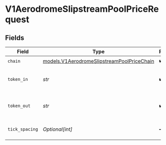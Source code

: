 # V1AerodromeSlipstreamPoolPriceRequest


## Fields

| Field                                                                                          | Type                                                                                           | Required                                                                                       | Description                                                                                    | Example                                                                                        |
| ---------------------------------------------------------------------------------------------- | ---------------------------------------------------------------------------------------------- | ---------------------------------------------------------------------------------------------- | ---------------------------------------------------------------------------------------------- | ---------------------------------------------------------------------------------------------- |
| `chain`                                                                                        | [models.V1AerodromeSlipstreamPoolPriceChain](../models/v1aerodromeslipstreampoolpricechain.md) | :heavy_check_mark:                                                                             | N/A                                                                                            |                                                                                                |
| `token_in`                                                                                     | *str*                                                                                          | :heavy_check_mark:                                                                             | The symbol or address of a token in the pool.                                                  | USDC                                                                                           |
| `token_out`                                                                                    | *str*                                                                                          | :heavy_check_mark:                                                                             | The symbol or address of a token in the pool.                                                  | USDC                                                                                           |
| `tick_spacing`                                                                                 | *Optional[int]*                                                                                | :heavy_minus_sign:                                                                             | The tick spacing of the pool                                                                   |                                                                                                |